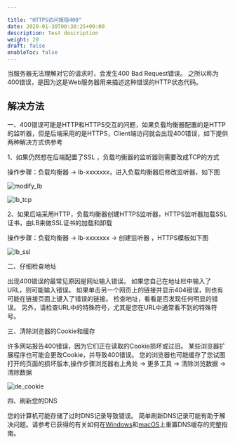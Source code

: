 ```yaml
---

title: "HTTPS访问报错400"
date: 2020-01-30T00:38:25+09:00
description: Test description
weight: 20
draft: false
enableToc: false
---
```


当服务器无法理解对它的请求时，会发生400 Bad Request错误。 之所以称为400错误，是因为这是Web服务器用来描述这种错误的HTTP状态代码。

## 解决方法

一、400错误可能是HTTP和HTTPS交互的问题，如果负载均衡器配置的是HTTP的监听器，但是后端采用的是HTTPS，Client端访问就会出现400错误，如下提供两种解决方式供参考

1、如果仍然想在后端配置了SSL ，负载均衡器的监听器则需要改成TCP的方式

操作步骤：负载均衡器 -> lb-xxxxxxx，进入负载均衡器后修改监听器，如下图

![modify_lb](../../../_images/modify_lb.png)

![lb_tcp](../../../_images/lb_tcp.png)



2、如果后端采用HTTP，负载均衡器创建HTTPS监听器，HTTPS监听器加载SSL证书，由LB来做SSL证书的加载和卸载

操作步骤：负载均衡器 -> lb-xxxxxxx -> 创建监听器 ，HTTPS模板如下图

![lb_ssl](../../../_images/lb_ssl.png)

二、仔细检查地址 

出现400错误的最常见原因是网址输入错误。 如果您自己在地址栏中输入了URL，则可能输入错误。 如果单击另一个网页上的链接并显示404错误，则也有可能在链接页面上键入了错误的链接。 检查地址，看看是否发现任何明显的错误。 另外，请检查URL中的特殊符号，尤其是您在URL中通常看不到的特殊符号。

三、清除浏览器的Cookie和缓存

许多网站报告400错误，因为它们正在读取的Cookie损坏或过旧。 某些浏览器扩展程序也可能会更改Cookie，并导致400错误。 您的浏览器也可能缓存了您试图打开的页面的损坏版本,操作步骤浏览器右上角处 -> 更多工具 -> 清除浏览数据 -> 清除数据

![de_cookie](../../../_images/de_cookie.jpg)

四、刷新您的DNS

您的计算机可能存储了过时DNS记录导致错误。 简单刷新DNS记录可能有助于解决问题。请参考已获得的有关如何在[Windows](https://www.howtogeek.com/343349/update-troubleshoot-browsing-issues-by-reloading-the-dns-client-cache-on-windows/)和[macOS](https://www.howtogeek.com/180356/how-to-reset-the-dns-cache-on-mac-os-x/)上重置DNS缓存的完整指南。

